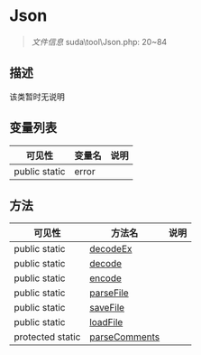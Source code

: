#  Json 

> *文件信息* suda\tool\Json.php: 20~84



## 描述

该类暂时无说明





## 变量列表
| 可见性 |  变量名   | 说明 |
|--------|----|------|
| public static  | error | | 



## 方法


| 可见性 | 方法名 | 说明 |
|--------|-------|------|
| public static|[decodeEx](Json/decodeEx.md) |  |
| public static|[decode](Json/decode.md) |  |
| public static|[encode](Json/encode.md) |  |
| public static|[parseFile](Json/parseFile.md) |  |
| public static|[saveFile](Json/saveFile.md) |  |
| public static|[loadFile](Json/loadFile.md) |  |
| protected static|[parseComments](Json/parseComments.md) |  |
